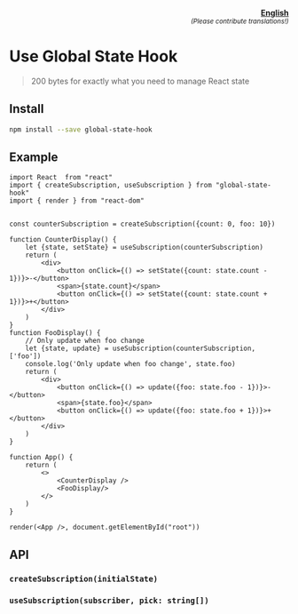 ﻿<p align="right">
  <strong>
    <a href="README.md">English</a>
  </strong>
  <br/>
  <sup><em>(Please contribute translations!)</em></sup>
</p>

# Use Global State Hook

> 200 bytes for exactly what you need to manage React state


## Install

```sh
npm install --save global-state-hook
```

## Example

```tsx
import React  from "react"
import { createSubscription, useSubscription } from "global-state-hook"
import { render } from "react-dom"


const counterSubscription = createSubscription({count: 0, foo: 10})

function CounterDisplay() {
	let {state, setState} = useSubscription(counterSubscription)
	return (
		<div>
			<button onClick={() => setState({count: state.count - 1})}>-</button>
			<span>{state.count}</span>
			<button onClick={() => setState({count: state.count + 1})}>+</button>
		</div>
	)
}
function FooDisplay() {
	// Only update when foo change
	let {state, update} = useSubscription(counterSubscription, ['foo'])
	console.log('Only update when foo change', state.foo)
	return (
		<div>
			<button onClick={() => update({foo: state.foo - 1})}>-</button>
			<span>{state.foo}</span>
			<button onClick={() => update({foo: state.foo + 1})}>+</button>
		</div>
	)
}

function App() {
	return (
		<>
			<CounterDisplay />
			<FooDisplay/>
		</>
	)
}

render(<App />, document.getElementById("root"))
```

## API

### `createSubscription(initialState)`
### `useSubscription(subscriber, pick: string[])`

